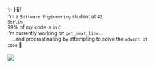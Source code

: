 ✨ Hi! \
<sub> I'm a <code>Software Engineering</code> student at <code>42 Berlin</code>\
99% of my code is in <code>C</code> \
I'm currently working on <code>get_next_line</code>...\
&nbsp;&nbsp;&nbsp;...and procrastinating by attempting to solve the <code>advent of code</code> 🎄\
\
[![](https://visitcount.itsvg.in/api?id=patriciaserra&label=Profile%20Views&color=8&icon=0&pretty=true)](https://visitcount.itsvg.in)

